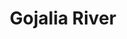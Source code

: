 ---
title: "Gojalia River"
title_bn: "গজালিয়া নদী"
description: "This river emerges from Jhalkathia district and flows through this region and then falls at Nolcity."
---